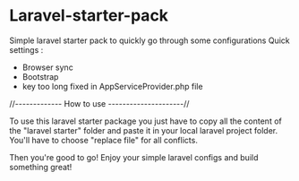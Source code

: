 # Laravel-starter-pack
Simple laravel starter pack to quickly go through some configurations
Quick settings :
- Browser sync
- Bootstrap
- key too long fixed in AppServiceProvider.php file

//------------- How to use ---------------------//

To use this laravel starter package you just have to copy all the content of the "laravel starter" folder 
and paste it in your local laravel project folder. You'll have to choose "replace file" for all conflicts.

Then you're good to go! Enjoy your simple laravel configs and build something great!
